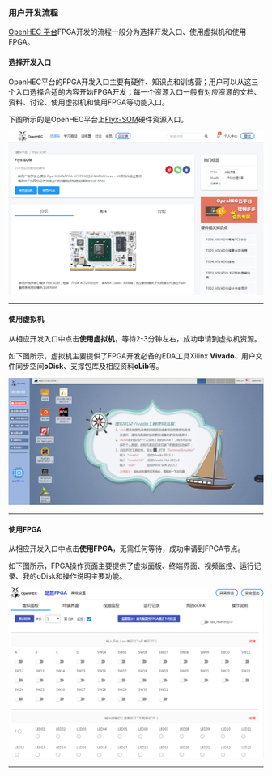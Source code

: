 ### 用户开发流程

[OpenHEC 平台](/www.iopenhec.com)FPGA开发的流程一般分为选择开发入口、使用虚拟机和使用FPGA。

#### 选择开发入口

OpenHEC平台的FPGA开发入口主要有硬件、知识点和训练营；用户可以从这三个入口选择合适的内容开始FPGA开发；每一个资源入口一般有对应资源的文档、资料、讨论、使用虚拟机和使用FPGA等功能入口。

下图所示的是OpenHEC平台上[Flyx-SOM](http://www.iopenhec.com/#!/hardware/000020161019000000000012)硬件资源入口。

![](/assets/flyxsom_page.png)

---

#### 使用虚拟机

从相应开发入口中点击**使用虚拟机**，等待2-3分钟左右，成功申请到虚拟机资源。

如下图所示，虚拟机主要提供了FPGA开发必备的EDA工具Xilinx **Vivado**、用户文件同步空间**oDisk**、支撑包库及相应资料**oLib**等。

![](/assets/vivado.png)

---

#### 使用FPGA

从相应开发入口中点击**使用FPGA**，无需任何等待，成功申请到FPGA节点。

如下图所示，FPGA操作页面主要提供了虚拟面板、终端界面、视频监控、运行记录、我的oDisk和操作说明主要功能。

![](/assets/fpga_page.png)

---



